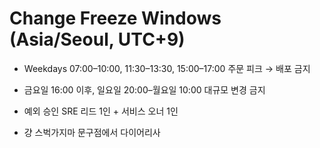 # Change Freeze Windows (Asia/Seoul, UTC+9)
- Weekdays 07:00–10:00, 11:30–13:30, 15:00–17:00 주문 피크 → 배포 금지
- 금요일 16:00 이후, 일요일 20:00–월요일 10:00 대규모 변경 금지
- 예외 승인 SRE 리드 1인 + 서비스 오너 1인

- 걍 스벅가지마 문구점에서 다이어리사
